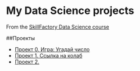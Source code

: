 # My Data Science projects
From the [SkillFactory Data Science course](https://skillfactory.ru/data-scientist)

##Проекты

* [Проект 0. Игра: Угадай число](https://github.com/YuriSaf/SafonovU/tree/main/project_0)
* [Проект 1. Ссылка на колаб ](https://colab.research.google.com/drive/1w8VluASBq7a7RGBsw_lCjbO47k9Jditf?usp=sharing)
* [Проект 2. ]()